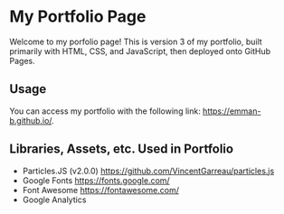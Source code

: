 # My Portfolio Page
Welcome to my porfolio page! This is version 3 of my portfolio, built primarily
with HTML, CSS, and JavaScript, then deployed onto GitHub Pages.

## Usage
You can access my portfolio with the following link: <https://emman-b.github.io/>.

## Libraries, Assets, etc. Used in Portfolio
- Particles.JS (v2.0.0) https://github.com/VincentGarreau/particles.js
- Google Fonts https://fonts.google.com/
- Font Awesome https://fontawesome.com/
- Google Analytics

